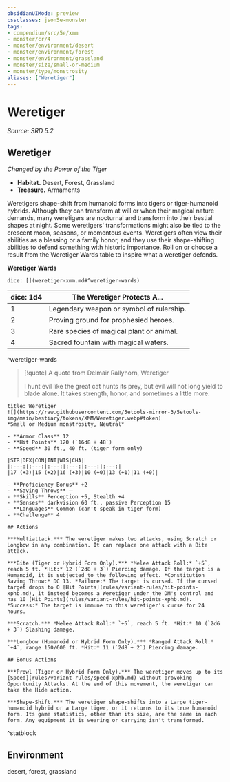 ```yaml
---
obsidianUIMode: preview
cssclasses: json5e-monster
tags:
- compendium/src/5e/xmm
- monster/cr/4
- monster/environment/desert
- monster/environment/forest
- monster/environment/grassland
- monster/size/small-or-medium
- monster/type/monstrosity
aliases: ["Weretiger"]
---
```

# Weretiger
*Source: SRD 5.2*  

## Weretiger

*Changed by the Power of the Tiger*

- **Habitat.** Desert, Forest, Grassland  
- **Treasure.** Armaments  

Weretigers shape-shift from humanoid forms into tigers or tiger-humanoid hybrids. Although they can transform at will or when their magical nature demands, many weretigers are nocturnal and transform into their bestial shapes at night. Some weretigers' transformations might also be tied to the crescent moon, seasons, or momentous events. Weretigers often view their abilities as a blessing or a family honor, and they use their shape-shifting abilities to defend something with historic importance. Roll on or choose a result from the Weretiger Wards table to inspire what a weretiger defends.

**Weretiger Wards**

`dice: [](weretiger-xmm.md#^weretiger-wards)`

| dice: 1d4 | The Weretiger Protects A... |
|-----------|-----------------------------|
| 1 | Legendary weapon or symbol of rulership. |
| 2 | Proving ground for prophesied heroes. |
| 3 | Rare species of magical plant or animal. |
| 4 | Sacred fountain with magical waters. |
^weretiger-wards

> [!quote] A quote from Delmair Rallyhorn, Weretiger  
> 
> I hunt evil like the great cat hunts its prey, but evil will not long yield to blade alone. It takes strength, honor, and sometimes a little more.


```ad-statblock
title: Weretiger
![](https://raw.githubusercontent.com/5etools-mirror-3/5etools-img/main/bestiary/tokens/XMM/Weretiger.webp#token)
*Small or Medium monstrosity, Neutral*

- **Armor Class** 12
- **Hit Points** 120 (`16d8 + 48`)
- **Speed** 30 ft., 40 ft. (tiger form only)

|STR|DEX|CON|INT|WIS|CHA|
|:---:|:---:|:---:|:---:|:---:|:---:|
|17 (+3)|15 (+2)|16 (+3)|10 (+0)|13 (+1)|11 (+0)|

- **Proficiency Bonus** +2
- **Saving Throws** ⏤
- **Skills** Perception +5, Stealth +4
- **Senses** darkvision 60 ft., passive Perception 15
- **Languages** Common (can't speak in tiger form)
- **Challenge** 4

## Actions

***Multiattack.*** The weretiger makes two attacks, using Scratch or Longbow in any combination. It can replace one attack with a Bite attack.

***Bite (Tiger or Hybrid Form Only).*** *Melee Attack Roll:* `+5`, reach 5 ft. *Hit:* 12 (`2d8 + 3`) Piercing damage. If the target is a Humanoid, it is subjected to the following effect. *Constitution Saving Throw:* DC 13. *Failure:* The target is cursed. If the cursed target drops to 0 [Hit Points](rules/variant-rules/hit-points-xphb.md), it instead becomes a Weretiger under the DM's control and has 10 [Hit Points](rules/variant-rules/hit-points-xphb.md). *Success:* The target is immune to this weretiger's curse for 24 hours.

***Scratch.*** *Melee Attack Roll:* `+5`, reach 5 ft. *Hit:* 10 (`2d6 + 3`) Slashing damage.

***Longbow (Humanoid or Hybrid Form Only).*** *Ranged Attack Roll:* `+4`, range 150/600 ft. *Hit:* 11 (`2d8 + 2`) Piercing damage.

## Bonus Actions

***Prowl (Tiger or Hybrid Form Only).*** The weretiger moves up to its [Speed](rules/variant-rules/speed-xphb.md) without provoking Opportunity Attacks. At the end of this movement, the weretiger can take the Hide action.

***Shape-Shift.*** The weretiger shape-shifts into a Large tiger-humanoid hybrid or a Large tiger, or it returns to its true humanoid form. Its game statistics, other than its size, are the same in each form. Any equipment it is wearing or carrying isn't transformed.
```
^statblock

## Environment

desert, forest, grassland